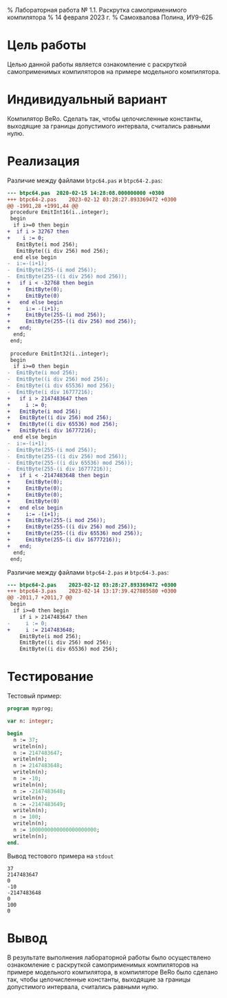 % Лабораторная работа № 1.1. Раскрутка самоприменимого компилятора
% 14 февраля 2023 г.
% Самохвалова Полина, ИУ9-62Б

# Цель работы
Целью данной работы является ознакомление с раскруткой самоприменимых компиляторов на примере модельного 
компилятора.

# Индивидуальный вариант
Компилятор BeRo. Сделать так, чтобы целочисленные константы, выходящие за границы допустимого интервала, 
считались равными нулю.

# Реализация

Различие между файлами `btpc64.pas` и `btpc64-2.pas`:

```diff
--- btpc64.pas	2020-02-15 14:28:08.000000000 +0300
+++ btpc64-2.pas	2023-02-12 03:28:27.893369472 +0300
@@ -1991,28 +1991,44 @@
 procedure EmitInt16(i..integer);
 begin
  if i>=0 then begin
+  if i > 32767 then
+    i := 0;
   EmitByte(i mod 256);
   EmitByte((i div 256) mod 256);
  end else begin
-  i:=-(i+1);
-  EmitByte(255-(i mod 256));
-  EmitByte(255-((i div 256) mod 256));
+   if i < -32768 then begin
+     EmitByte(0);
+     EmitByte(0)
+   end else begin
+     i:= -(i+1);
+     EmitByte(255-(i mod 256));
+     EmitByte(255-((i div 256) mod 256));
+   end;
  end;
 end;
 
 procedure EmitInt32(i..integer);
 begin
  if i>=0 then begin
-  EmitByte(i mod 256);
-  EmitByte((i div 256) mod 256);
-  EmitByte((i div 65536) mod 256);
-  EmitByte(i div 16777216);
+   if i > 2147483647 then
+     i := 0;
+   EmitByte(i mod 256);
+   EmitByte((i div 256) mod 256);
+   EmitByte((i div 65536) mod 256);
+   EmitByte(i div 16777216);
  end else begin
-  i:=-(i+1);
-  EmitByte(255-(i mod 256));
-  EmitByte(255-((i div 256) mod 256));
-  EmitByte(255-((i div 65536) mod 256));
-  EmitByte(255-(i div 16777216));
+   if i < -2147483648 then begin
+     EmitByte(0);
+     EmitByte(0);
+     EmitByte(0);
+     EmitByte(0)
+   end else begin
+     i:= -(i+1);
+     EmitByte(255-(i mod 256));
+     EmitByte(255-((i div 256) mod 256));
+     EmitByte(255-((i div 65536) mod 256));
+     EmitByte(255-(i div 16777216));
+   end;
  end;
 end;
```

Различие между файлами `btpc64-2.pas` и `btpc64-3.pas`:

```diff
--- btpc64-2.pas	2023-02-12 03:28:27.893369472 +0300
+++ btpc64-3.pas	2023-02-14 13:17:39.427885580 +0300
@@ -2011,7 +2011,7 @@
 begin
  if i>=0 then begin
    if i > 2147483647 then
-     i := 0;
+     i := 2147483648;
    EmitByte(i mod 256);
    EmitByte((i div 256) mod 256);
    EmitByte((i div 65536) mod 256);
```

# Тестирование

Тестовый пример:

```pascal
program myprog;

var n: integer;

begin
  n := 37;
  writeln(n);
  n := 2147483647;
  writeln(n);
  n := 2147483648;
  writeln(n);
  n := -10;
  writeln(n);
  n := -2147483648;
  writeln(n);
  n := -2147483649;
  writeln(n);
  n := 100;
  writeln(n);
  n := 1000000000000000000000;
  writeln(n);
end.
```

Вывод тестового примера на `stdout`

```
37
2147483647
0
-10
-2147483648
0
100
0
```

# Вывод

В результате выполнения лабораторной работы было осуществлено ознакомление с раскруткой самоприменимых 
компиляторов на примере модельного компилятора, в компиляторе BeRo было сделано так, чтобы целочисленные 
константы, выходящие за границы допустимого интервала, считались равными нулю.
